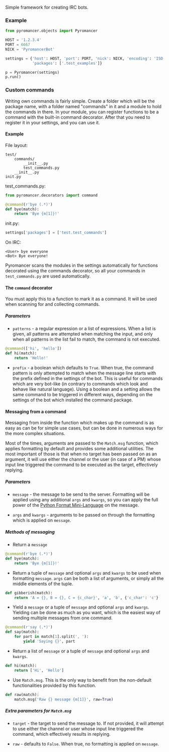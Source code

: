 Simple framework for creating IRC bots.

### Example

```python
from pyromancer.objects import Pyromancer

HOST = '1.2.3.4'
PORT = 6667
NICK = 'PyromancerBot'

settings = {'host': HOST, 'port': PORT, 'nick': NICK, 'encoding': 'ISO-8859-1',
            'packages': ['.test_examples']}

p = Pyromancer(settings)
p.run()
```

### Custom commands
Writing own commands is fairly simple. Create a folder which will be the package name, with a folder named "commands" in it and a module to hold the commands in there. In your module, you can register functions to be a command with the built-in command decorator. After that you need to register it in your settings, and you can use it.

#### Example

File layout:

```
test/
    commands/
        __init__.py
        test_commands.py
    __init__.py
init.py
```

test_commands.py:

```python
from pyromancer.decorators import command

@command(r'bye (.*)')
def bye(match):
    return 'Bye {m[1]}!'
```

init.py:

```python
settings['packages'] = ['test.test_commands']
```

On IRC:

```
<User> bye everyone
<Bot> Bye everyone!
```

Pyromancer scans the modules in the settings automatically for functions decorated using the commands decorator, so all your commands in `test_commands.py` are used automatically.

#### The `command` decorator

You must apply this to a function to mark it as a command. It will be used when scanning for and collecting commands.

##### Parameters

* `patterns` - a regular expression or a list of expressions. When a list is given, all patterns are attempted when matching the input, and only when all patterns in the list fail to match, the command is not executed.
```python
@command(['hi', 'hello'])
def hi(match):
    return 'Hello!'
```

* `prefix` - a boolean which defaults to `True`. When true, the command pattern is only attempted to match when the message line starts with the prefix defined in the settings of the bot. This is useful for commands which are very bot-like (in contrary to commands which look and behave like natural language). Using a boolean and a setting allows the same command to be triggered in different ways, depending on the settings of the bot which installed the command package.

#### Messaging from a command

Messaging from inside the function which makes up the command is as easy as can be for simple use cases, but can be done in numerous ways for the more complex situations.

Most of the times, arguments are passed to the `Match.msg` function, which applies formatting by default and provides some additional utilities. The most important of those is that when no target has been passed on as an argument, it will use either the channel or the user (in case of a PM) whose input line triggered the command to be executed as the target, effectively replying.

##### Parameters

* `message` - the message to be send to the server. Formatting will be applied using any additional `args` and `kwargs`, so you can apply the full power of the [Python Format Mini-Language](http://docs.python.org/3.3/library/string.html#format-string-syntax) on the message.

* `args` and `kwargs` - arguments to be passed on through the formatting which is applied on `message`.

##### Methods of messaging

* Return a `message`
```python
@command(r'bye (.*)')
def bye(match):
    return 'Bye {m[1]}!'
```

* Return a tuple of `message` and optional `args` and `kwargs` to be used when formatting `message`. `args` can be both a list of arguments, or simply all the middle elements of the tuple.
```python
def gibberish(match):
    return 'A = {}, B = {}, C = {c_char}', 'a', 'b', {'c_char': 'c'}
```

* Yield a `message` or a tuple of `message` and optional `args` and `kwargs`. Yielding can be done as much as you want, which is the easiest way of sending multiple messages from one command.
```python
@command(r'say (.*)')
def say(match):
    for part in match[1].split(', '):
        yield 'Saying {}', part
```

* Return a list of `message` or a tuple of `message` and optional `args` and `kwargs`.
```python
def hi(match):
    return ['Hi', 'Hello']
```

* Use `Match.msg`. This is the only way to benefit from the non-default functionalities provided by this function.
```python
def raw(match):
    match.msg('Raw {} message {m[1]}', raw=True)
```

##### Extra parameters for `Match.msg`

* `target` - the target to send the message to. If not provided, it will attempt to use either the channel or user whose input line triggered the command, which effectively results in replying.

* `raw` - defaults to `False`. When true, no formatting is applied on `message`.
